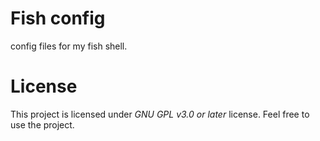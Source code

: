 # Fish config
config files for my fish shell.
# License
This project is licensed under *GNU GPL v3.0 or later* license. Feel free to use the project.
